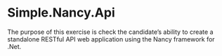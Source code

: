 # Simple.Nancy.Api
The purpose of this exercise is check the candidate’s ability to create a standalone RESTful API web application using the Nancy framework for .Net.
